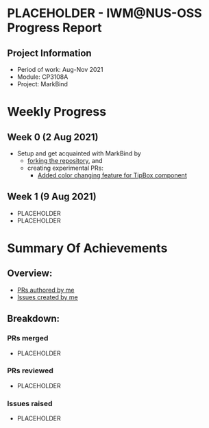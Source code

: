 <!--
Customize this by replacing PLACEHOLDER with your information.
Examples will be given for easy copy-pasting.
Use Ctrl + F (Windows) to highlight all the PLACEHOLDER that need to be replaced.
Delete the hidden comments like this as you go.
Good luck!
-->
<!-- Liu Yongliang - IWM@NUS-OSS Progress Report -->

# PLACEHOLDER - IWM@NUS-OSS Progress Report

<!--
## Project Information
- Period of work: Aug-Nov 2021
- Module: CP3108A
- Project: Markbind
-->

## Project Information

- Period of work: Aug-Nov 2021
- Module: CP3108A
- Project: MarkBind

# Weekly Progress

<!--
## Week 1 (9 Aug 2021)
- Investigated issues #123 (Page not loading properly)
- Tried a possible solution given in this S/O post, but it did not work because ...
- Created PR #456 (Fix integer overflow bug)
- Updated PR #973 (...) based on reviews
- Merged PR #879 (...)
## Week 2 (16 Aug 2021)
- Investigated issues #123 (Page not loading properly)
- Tried a possible solution given in this S/O post, but it did not work because ...
- Created PR #456 (Fix integer overflow bug)
- Updated PR #973 (...) based on reviews
- Merged PR #879 (...)
-->

## Week 0 (2 Aug 2021)

- Setup and get acquainted with MarkBind by
  - [forking the repository](https://github.com/tlylt/markbind), and
  - creating experimental PRs:
    - [Added color changing feature for TipBox component](https://github.com/ong6/markbind/pull/1)

## Week 1 (9 Aug 2021)

- PLACEHOLDER
- PLACEHOLDER

# Summary Of Achievements

<!--
## Overview:
- [PRs authored by me](https://github.com/MarkBind/markbind/pulls/tlylt)
- [Issues created by me](https://github.com/MarkBind/markbind/issues/created_by/tlylt)
-->

## Overview:

- [PRs authored by me](https://github.com/MarkBind/markbind/pulls/ong6)
- [Issues created by me](https://github.com/MarkBind/markbind/issues/created_by/ong6)

## Breakdown:

### PRs merged

- PLACEHOLDER

### PRs reviewed

- PLACEHOLDER

### Issues raised

- PLACEHOLDER
